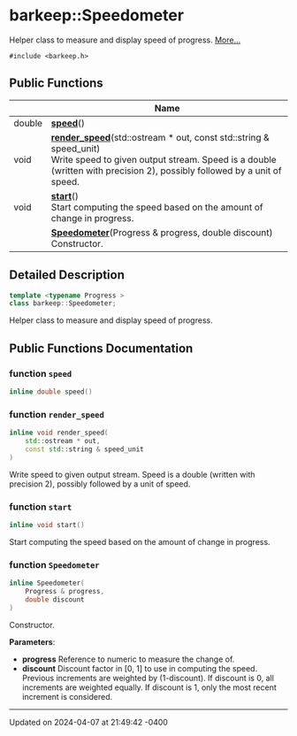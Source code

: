 # barkeep::Speedometer


Helper class to measure and display speed of progress.  [More...](#detailed-description)


`#include <barkeep.h>`

## Public Functions

<span class="api-table">

|                | Name           |
| -------------- | -------------- |
| <span class="codey"> double </span>|  <span class="codey">  **[speed](api/Classes/classbarkeep_1_1_speedometer.md#function-speed)**()</span> |
| <span class="codey"> void </span>|  <span class="codey">  **[render_speed](api/Classes/classbarkeep_1_1_speedometer.md#function-render_speed)**(std::ostream * out, const std::string & speed_unit)</span><br>Write speed to given output stream. Speed is a double (written with precision 2), possibly followed by a unit of speed.  |
| <span class="codey"> void </span>|  <span class="codey">  **[start](api/Classes/classbarkeep_1_1_speedometer.md#function-start)**()</span><br>Start computing the speed based on the amount of change in progress.  |
| <span class="codey"> </span>|  <span class="codey">  **[Speedometer](api/Classes/classbarkeep_1_1_speedometer.md#function-speedometer)**(Progress & progress, double discount)</span><br>Constructor.  |


</span>

## Detailed Description

```cpp
template <typename Progress >
class barkeep::Speedometer;
```

Helper class to measure and display speed of progress. 
## Public Functions Documentation

### function `speed`

```cpp
inline double speed()
```


### function `render_speed`

```cpp
inline void render_speed(
    std::ostream * out,
    const std::string & speed_unit
)
```

Write speed to given output stream. Speed is a double (written with precision 2), possibly followed by a unit of speed. 

### function `start`

```cpp
inline void start()
```

Start computing the speed based on the amount of change in progress. 

### function `Speedometer`

```cpp
inline Speedometer(
    Progress & progress,
    double discount
)
```

Constructor. 

**Parameters**: 

  * **progress** Reference to numeric to measure the change of. 
  * **discount** Discount factor in [0, 1] to use in computing the speed. Previous increments are weighted by (1-discount). If discount is 0, all increments are weighted equally. If discount is 1, only the most recent increment is considered. 


-------------------------------

Updated on 2024-04-07 at 21:49:42 -0400